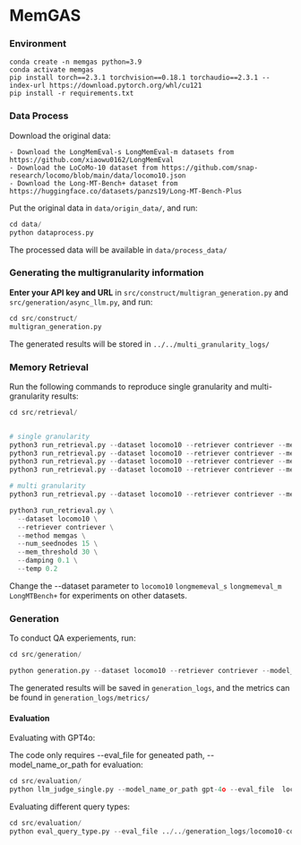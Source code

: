# MemGAS

### Environment
    conda create -n memgas python=3.9
    conda activate memgas
    pip install torch==2.3.1 torchvision==0.18.1 torchaudio==2.3.1 --index-url https://download.pytorch.org/whl/cu121
    pip install -r requirements.txt


### Data Process
Download the original data:

    - Download the LongMemEval-s LongMemEval-m datasets from https://github.com/xiaowu0162/LongMemEval
    - Download the LoCoMo-10 dataset from https://github.com/snap-research/locomo/blob/main/data/locomo10.json
    - Download the Long-MT-Bench+ dataset from https://huggingface.co/datasets/panzs19/Long-MT-Bench-Plus

Put the original data in `data/origin_data/`, and  run:

```python
cd data/
python dataprocess.py
```
The processed data will be available in `data/process_data/`

### Generating the multigranularity information
**Enter your API key and URL** in `src/construct/multigran_generation.py` and `src/generation/async_llm.py`, and run:

```python
cd src/construct/
multigran_generation.py
```
The generated results will be stored in  `../../multi_granularity_logs/`

### Memory Retrieval
Run the following commands to reproduce single granularity and multi-granularity results:

```python
cd src/retrieval/


# single granularity
python3 run_retrieval.py --dataset locomo10 --retriever contriever --method session_level
python3 run_retrieval.py --dataset locomo10 --retriever contriever --method turn_level
python3 run_retrieval.py --dataset locomo10 --retriever contriever --method summary_level
python3 run_retrieval.py --dataset locomo10 --retriever contriever --method key_level

# multi granularity
python3 run_retrieval.py --dataset locomo10 --retriever contriever --method hybrid_level

python3 run_retrieval.py \
  --dataset locomo10 \
  --retriever contriever \
  --method memgas \
  --num_seednodes 15 \
  --mem_threshold 30 \
  --damping 0.1 \
  --temp 0.2

```
Change the --dataset parameter to  `locomo10` `longmemeval_s` `longmemeval_m` `LongMTBench+` for experiments on other datasets.


### Generation
To conduct QA experiements, run:
```python
cd src/generation/

python generation.py --dataset locomo10 --retriever contriever --model_name_or_path gpt-4o-mini --topk 3 --method memgas

```

The generated results will be saved in `generation_logs`, and the metrics can be found in `generation_logs/metrics/`

#### Evaluation
Evaluating with GPT4o:

The code only requires --eval_file for geneated path, --model_name_or_path for evaluation:
```python
cd src/evaluation/
python llm_judge_single.py --model_name_or_path gpt-4o --eval_file  locomo10-contriever-memgas_filter-gpt-4o-mini-topk_3.jsonl

```

Evaluating different query types:
```python
cd src/evaluation/
python eval_query_type.py --eval_file ../../generation_logs/locomo10-contriever-memgas_filter-gpt-4o-mini-topk_3.jsonl
```

